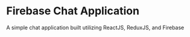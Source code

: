 # Firebase Chat Application

A simple chat application built utilizing ReactJS, ReduxJS, and Firebase